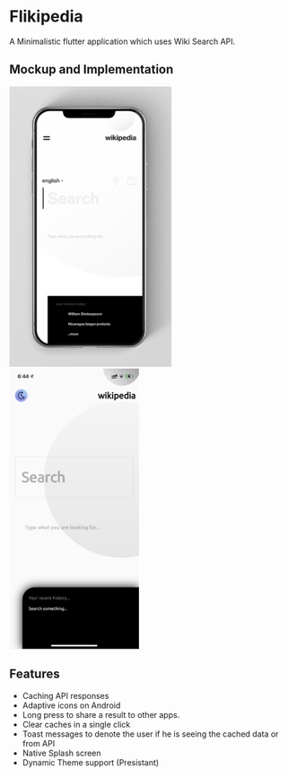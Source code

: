 # Flikipedia

A Minimalistic flutter application which uses Wiki Search API.

## Mockup and Implementation
<img src = "ui.png" height="500">&nbsp;&nbsp;&nbsp;&nbsp;<img src = "preview.PNG" height="500">


## Features
 - Caching API responses
 - Adaptive icons on Android
 - Long press to share a result to other apps.
 - Clear caches in a single click
 - Toast messages to denote the user if he is seeing the cached data or from API
 - Native Splash screen
 - Dynamic Theme support (Presistant)